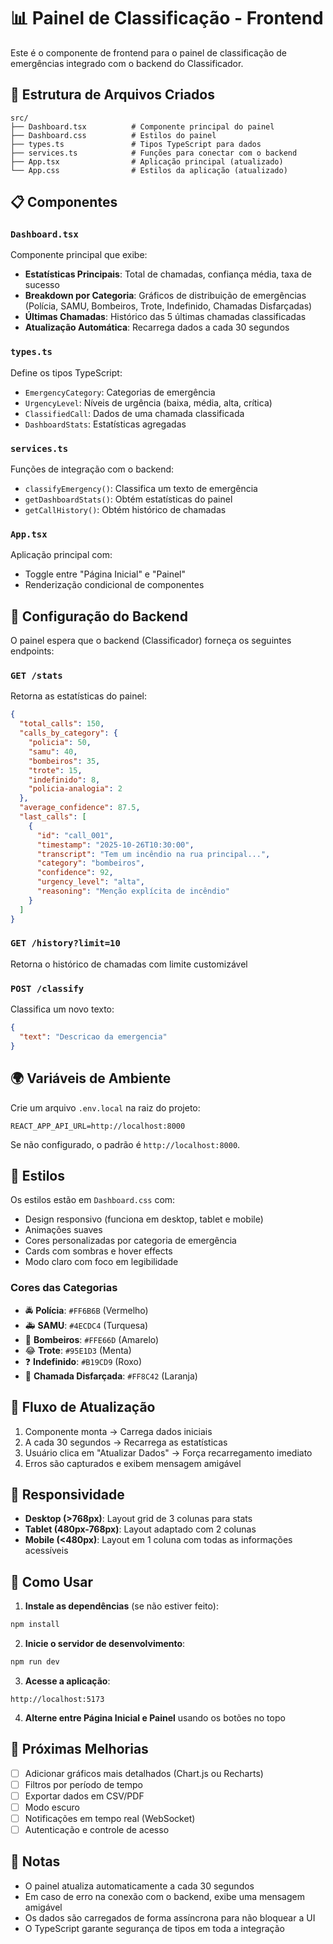# 📊 Painel de Classificação - Frontend

Este é o componente de frontend para o painel de classificação de emergências integrado com o backend do Classificador.

## 🚀 Estrutura de Arquivos Criados

```
src/
├── Dashboard.tsx          # Componente principal do painel
├── Dashboard.css          # Estilos do painel
├── types.ts               # Tipos TypeScript para dados
├── services.ts            # Funções para conectar com o backend
├── App.tsx                # Aplicação principal (atualizado)
└── App.css                # Estilos da aplicação (atualizado)
```

## 📋 Componentes

### `Dashboard.tsx`
Componente principal que exibe:
- **Estatísticas Principais**: Total de chamadas, confiança média, taxa de sucesso
- **Breakdown por Categoria**: Gráficos de distribuição de emergências (Polícia, SAMU, Bombeiros, Trote, Indefinido, Chamadas Disfarçadas)
- **Últimas Chamadas**: Histórico das 5 últimas chamadas classificadas
- **Atualização Automática**: Recarrega dados a cada 30 segundos

### `types.ts`
Define os tipos TypeScript:
- `EmergencyCategory`: Categorias de emergência
- `UrgencyLevel`: Níveis de urgência (baixa, média, alta, crítica)
- `ClassifiedCall`: Dados de uma chamada classificada
- `DashboardStats`: Estatísticas agregadas

### `services.ts`
Funções de integração com o backend:
- `classifyEmergency()`: Classifica um texto de emergência
- `getDashboardStats()`: Obtém estatísticas do painel
- `getCallHistory()`: Obtém histórico de chamadas

### `App.tsx`
Aplicação principal com:
- Toggle entre "Página Inicial" e "Painel"
- Renderização condicional de componentes

## 🔧 Configuração do Backend

O painel espera que o backend (Classificador) forneça os seguintes endpoints:

### `GET /stats`
Retorna as estatísticas do painel:
```json
{
  "total_calls": 150,
  "calls_by_category": {
    "policia": 50,
    "samu": 40,
    "bombeiros": 35,
    "trote": 15,
    "indefinido": 8,
    "policia-analogia": 2
  },
  "average_confidence": 87.5,
  "last_calls": [
    {
      "id": "call_001",
      "timestamp": "2025-10-26T10:30:00",
      "transcript": "Tem um incêndio na rua principal...",
      "category": "bombeiros",
      "confidence": 92,
      "urgency_level": "alta",
      "reasoning": "Menção explícita de incêndio"
    }
  ]
}
```

### `GET /history?limit=10`
Retorna o histórico de chamadas com limite customizável

### `POST /classify`
Classifica um novo texto:
```json
{
  "text": "Descricao da emergencia"
}
```

## 🌍 Variáveis de Ambiente

Crie um arquivo `.env.local` na raiz do projeto:

```env
REACT_APP_API_URL=http://localhost:8000
```

Se não configurado, o padrão é `http://localhost:8000`.

## 🎨 Estilos

Os estilos estão em `Dashboard.css` com:
- Design responsivo (funciona em desktop, tablet e mobile)
- Animações suaves
- Cores personalizadas por categoria de emergência
- Cards com sombras e hover effects
- Modo claro com foco em legibilidade

### Cores das Categorias
- 🚔 **Polícia**: `#FF6B6B` (Vermelho)
- 🚑 **SAMU**: `#4ECDC4` (Turquesa)
- 🚒 **Bombeiros**: `#FFE66D` (Amarelo)
- 😂 **Trote**: `#95E1D3` (Menta)
- ❓ **Indefinido**: `#B19CD9` (Roxo)
- 🔐 **Chamada Disfarçada**: `#FF8C42` (Laranja)

## 🔄 Fluxo de Atualização

1. Componente monta → Carrega dados iniciais
2. A cada 30 segundos → Recarrega as estatísticas
3. Usuário clica em "Atualizar Dados" → Força recarregamento imediato
4. Erros são capturados e exibem mensagem amigável

## 📱 Responsividade

- **Desktop (>768px)**: Layout grid de 3 colunas para stats
- **Tablet (480px-768px)**: Layout adaptado com 2 colunas
- **Mobile (<480px)**: Layout em 1 coluna com todas as informações acessíveis

## 🚀 Como Usar

1. **Instale as dependências** (se não estiver feito):
```bash
npm install
```

2. **Inicie o servidor de desenvolvimento**:
```bash
npm run dev
```

3. **Acesse a aplicação**:
```
http://localhost:5173
```

4. **Alterne entre Página Inicial e Painel** usando os botões no topo

## 🔌 Próximas Melhorias

- [ ] Adicionar gráficos mais detalhados (Chart.js ou Recharts)
- [ ] Filtros por período de tempo
- [ ] Exportar dados em CSV/PDF
- [ ] Modo escuro
- [ ] Notificações em tempo real (WebSocket)
- [ ] Autenticação e controle de acesso

## 📝 Notas

- O painel atualiza automaticamente a cada 30 segundos
- Em caso de erro na conexão com o backend, exibe uma mensagem amigável
- Os dados são carregados de forma assíncrona para não bloquear a UI
- O TypeScript garante segurança de tipos em toda a integração
